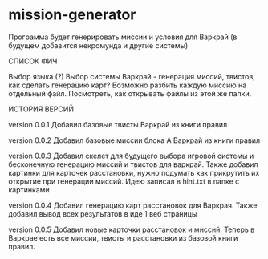 # mission-generator
Программа будет генерировать миссии и условия для Варкрай (в будущем добавится некромунда и другие системы)


СПИСОК ФИЧ

Выбор языка (?)
Выбор системы
Варкрай - генерация миссий, твистов, как сделать генерацию карт?
Возможно разбить каждую миссию на отдельный файл. Посмотреть, как открывать файлы из этой же папки. 


ИСТОРИЯ ВЕРСИЙ

version 0.0.1 
Добавил базовые твисты Варкрай из книги правил

version 0.0.2
Добавил базовые миссии блока А Варкрай из книги правил

version 0.0.3
Добавил скелет для будущего выбора игровой системы и бесконечную генерацию миссий и твистов для варкрай. Также добавил картинки для карточек расстановки, нужно подумать как прикрутить их открытие при генерации миссий. 
Идею записал в hint.txt в папке с картинками 

version 0.0.4
Добавил генерацию карт расстановок для Варкрая. Также добавил вывод всех результатов в иде 1 веб страницы 

version 0.0.5
Добавил новые карточки расстановок и миссий. Теперь в Варкрае есть все миссии, твисты и расстановки из базовой книги правил.
